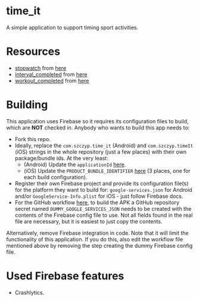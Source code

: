 # time_it

A simple application to support timing sport activities.

# Resources

- [stopwatch](images/svg/stopwatch.svg) from
  [here](https://dryicons.com/icon/stopwatch-icon-5725)
- [interval_completed](assets/audio/interval_completed.mp3) from
  [here](https://www.zedge.net/ringtone/fdbdbd2e-46ae-35ef-adaa-f343ef3204c7)
- [workout_completed](assets/audio/workout_completed.mp3) from
  [here](https://www.zedge.net/ringtone/99a9a13c-2881-32ff-aa8b-84302fb3532c)

# Building

This application uses Firebase so it requires its configuration files to build,
which are **NOT** checked in. Anybody who wants to build this app needs to:
- Fork this repo.
- Ideally, replace the `com.szczyp.time_it` (Android) and `com.szczyp.timeIt`
  (iOS) strings in the whole repository (just a few places) with their own
  package/bundle ids. At the very least:
  - (Android) Update the `applicationId` [here](android/app/build.gradle).
  - (iOS) Update the `PRODUCT_BUNDLE_IDENTIFIER`
    [here](ios/Runner.xcodeproj/project.pbxproj) (3 places, one for each build
    configuration).
- Register their own Firebase project and provide its configuration file(s) for
  the platform they want to build for: `google-services.json` for Android and/or
  `GoogleService-Info.plist` for iOS - just follow Firebase docs.
- For the GitHub workflow [here](.github/workflows/main.yml), to build the APK a
  GitHub repository secret named `DUMMY_GOOGLE_SERVICES_JSON` needs to be
  created with the contents of the Firebase config file to use. Not all fields
  found in the real file are necessary, but it is easiest to just copy the
  contents.

Alternatively, remove Firebase integration in code. Note that it will limit the
functionality of this application. If you do this, also edit the workflow file
mentioned above by removing the step creating the dummy Firebase config file.

# Used Firebase features

- Crashlytics.
